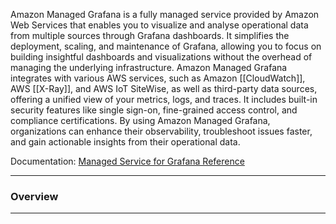 Amazon Managed Grafana is a fully managed service provided by Amazon Web Services that enables you to visualize and analyse operational data from multiple sources through Grafana dashboards. It simplifies the deployment, scaling, and maintenance of Grafana, allowing you to focus on building insightful dashboards and visualizations without the overhead of managing the underlying infrastructure. Amazon Managed Grafana integrates with various AWS services, such as Amazon [[CloudWatch]], AWS [[X-Ray]], and AWS IoT SiteWise, as well as third-party data sources, offering a unified view of your metrics, logs, and traces. It includes built-in security features like single sign-on, fine-grained access control, and compliance certifications. By using Amazon Managed Grafana, organizations can enhance their observability, troubleshoot issues faster, and gain actionable insights from their operational data.

Documentation: [Managed Service for Grafana Reference](https://aws.amazon.com/grafana/)
___
### Overview

___